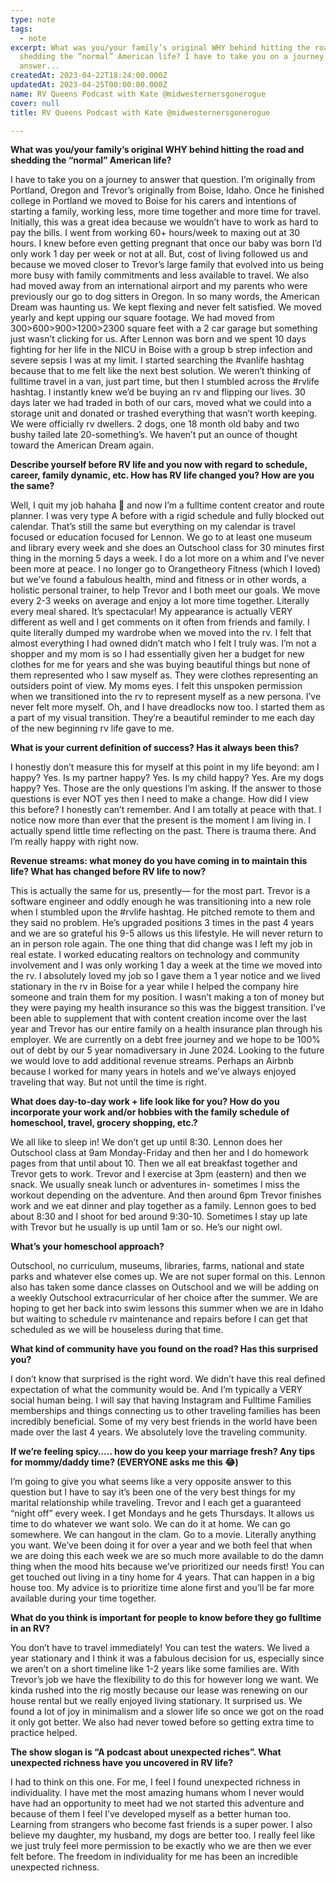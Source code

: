 ```yaml
---
type: note
tags:
  - note
excerpt: What was you/your family’s original WHY behind hitting the road and
  shedding the “normal” American life? I have to take you on a journey to
  answer...
createdAt: 2023-04-22T18:24:00.000Z
updatedAt: 2023-04-25T00:00:00.000Z
name: RV Queens Podcast with Kate @midwesternersgonerogue
cover: null
title: RV Queens Podcast with Kate @midwesternersgonerogue

---
```


**What was you/your family’s original WHY behind hitting the road and shedding the “normal” American life?**

I have to take you on a journey to answer that question. I’m originally from Portland, Oregon and Trevor’s originally from Boise, Idaho. Once he finished college in Portland we moved to Boise for his carers and intentions of starting a family, working less, more time together and more time for travel. Initially, this was a great idea because we wouldn’t have to work as hard to pay the bills. I went from working 60+ hours/week to maxing out at 30 hours. I knew before even getting pregnant that once our baby was born I’d only work 1 day per week or not at all. But, cost of living followed us and because we moved closer to Trevor’s large family that evolved into us being more busy with family commitments and less available to travel. We also had moved away from an international airport and my parents who were previously our go to dog sitters in Oregon. In so many words, the American Dream was haunting us. We kept flexing and never felt satisfied. We moved yearly and kept upping our square footage. We had moved from 300>600>900>1200>2300 square feet with a 2 car garage but something just wasn’t clicking for us. After Lennon was born and we spent 10 days fighting for her life in the NICU in Boise with a group b strep infection and severe sepsis I was at my limit. I started searching the #vanlife hashtag because that to me felt like the next best solution. We weren’t thinking of fulltime travel in a van, just part time, but then I stumbled across the #rvlife hashtag. I instantly knew we’d be buying an rv and flipping our lives. 30 days later we had traded in both of our cars, moved what we could into a storage unit and donated or trashed everything that wasn’t worth keeping. We were officially rv dwellers. 2 dogs, one 18 month old baby and two bushy tailed late 20-something’s. We haven’t put an ounce of thought toward the American Dream again.

**Describe yourself before RV life and you now with regard to schedule, career, family dynamic, etc. How has RV life changed you? How are you the same?**

Well, I quit my job hahaha 🤣 and now I’m a fulltime content creator and route planner. I was very type A before with a rigid schedule and fully blocked out calendar. That’s still the same but everything on my calendar is travel focused or education focused for Lennon. We go to at least one museum and library every week and she does an Outschool class for 30 minutes first thing in the morning 5 days a week. I do a lot more on a whim and I’ve never been more at peace. I no longer go to Orangetheory Fitness (which I loved) but we’ve found a fabulous health, mind and fitness or in other words, a holistic personal trainer, to help Trevor and I both meet our goals. We move every 2-3 weeks on average and enjoy a lot more time together. Literally every meal shared. It’s spectacular! My appearance is actually VERY different as well and I get comments on it often from friends and family. I quite literally dumped my wardrobe when we moved into the rv. I felt that almost everything I had owned didn’t match who I felt I truly was. I’m not a shopper and my mom is so I had essentially given her a budget for new clothes for me for years and she was buying beautiful things but none of them represented who I saw myself as. They were clothes representing an outsiders point of view. My moms eyes. I felt this unspoken permission when we transitioned into the rv to represent myself as a new persona. I’ve never felt more myself. Oh, and I have dreadlocks now too. I started them as a part of my visual transition. They’re a beautiful reminder to me each day of the new beginning rv life gave to me.

**What is your current definition of success? Has it always been this?**

I honestly don’t measure this for myself at this point in my life beyond: am I happy? Yes. Is my partner happy? Yes. Is my child happy? Yes. Are my dogs happy? Yes. Those are the only questions I’m asking. If the answer to those questions is ever NOT yes then I need to make a change. How did I view this before? I honestly can’t remember. And I am totally at peace with that. I notice now more than ever that the present is the moment I am living in. I actually spend little time reflecting on the past. There is trauma there. And I’m really happy with right now.

**Revenue streams: what money do you have coming in to maintain this life? What has changed before RV life to now?**

This is actually the same for us, presently— for the most part. Trevor is a software engineer and oddly enough he was transitioning into a new role when I stumbled upon the #rvlife hashtag. He pitched remote to them and they said no problem. He’s upgraded positions 3 times in the past 4 years and we are so grateful his 9-5 allows us this lifestyle. He will never return to an in person role again. The one thing that did change was I left my job in real estate. I worked educating realtors on technology and community involvement and I was only working 1 day a week at the time we moved into the rv. I absolutely loved my job so I gave them a 1 year notice and we lived stationary in the rv in Boise for a year while I helped the company hire someone and train them for my position. I wasn’t making a ton of money but they were paying my health insurance so this was the biggest transition. I’ve been able to supplement that with content creation income over the last year and Trevor has our entire family on a health insurance plan through his employer. We are currently on a debt free journey and we hope to be 100% out of debt by our 5 year nomadiversary in June 2024. Looking to the future we would love to add additional revenue streams. Perhaps an Airbnb because I worked for many years in hotels and we’ve always enjoyed traveling that way. But not until the time is right.

**What does day-to-day work + life look like for you? How do you incorporate your work and/or hobbies with the family schedule of homeschool, travel, grocery shopping, etc.?**

We all like to sleep in! We don’t get up until 8:30. Lennon does her Outschool class at 9am Monday-Friday and then her and I do homework pages from that until about 10. Then we all eat breakfast together and Trevor gets to work. Trevor and I exercise at 3pm (eastern) and then we snack. We usually sneak lunch or adventures in- sometimes I miss the workout depending on the adventure. And then around 6pm Trevor finishes work and we eat dinner and play together as a family. Lennon goes to bed about 8:30 and I shoot for bed around 9:30-10. Sometimes I stay up late with Trevor but he usually is up until 1am or so. He’s our night owl.

**What’s your homeschool approach?**

Outschool, no curriculum, museums, libraries, farms, national and state parks and whatever else comes up. We are not super formal on this. Lennon also has taken some dance classes on Outschool and we will be adding on a weekly Outschool extracurricular of her choice after the summer. We are hoping to get her back into swim lessons this summer when we are in Idaho but waiting to schedule rv maintenance and repairs before I can get that scheduled as we will be houseless during that time.

**What kind of community have you found on the road? Has this surprised you?**

I don’t know that surprised is the right word. We didn’t have this real defined expectation of what the community would be. And I’m typically a VERY social human being. I will say that having Instagram and Fulltime Families memberships and things connecting us to other traveling families has been incredibly beneficial. Some of my very best friends in the world have been made over the last 4 years. We absolutely love the traveling community.

**If we’re feeling spicy….. how do you keep your marriage fresh? Any tips for mommy/daddy time? (EVERYONE asks me this 😂)**

I’m going to give you what seems like a very opposite answer to this question but I have to say it’s been one of the very best things for my marital relationship while traveling. Trevor and I each get a guaranteed “night off” every week. I get Mondays and he gets Thursdays. It allows us time to do whatever we want solo. We can do it at home. We can go somewhere. We can hangout in the clam. Go to a movie. Literally anything you want. We’ve been doing it for over a year and we both feel that when we are doing this each week we are so much more available to do the damn thing when the mood hits because we’ve prioritized our needs first! You can get touched out living in a tiny home for 4 years. That can happen in a big house too. My advice is to prioritize time alone first and you’ll be far more available during your time together.

**What do you think is important for people to know before they go fulltime in an RV?**

You don’t have to travel immediately! You can test the waters. We lived a year stationary and I think it was a fabulous decision for us, especially since we aren’t on a short timeline like 1-2 years like some families are. With Trevor’s job we have the flexibility to do this for however long we want. We kinda rushed into the rig mostly because our lease was renewing on our house rental but we really enjoyed living stationary. It surprised us. We found a lot of joy in minimalism and a slower life so once we got on the road it only got better. We also had never towed before so getting extra time to practice helped.

**The show slogan is “A podcast about unexpected riches”. What unexpected richness have you uncovered in RV life?**

I had to think on this one. For me, I feel I found unexpected richness in individuality. I have met the most amazing humans whom I never would have had an opportunity to meet had we not started this adventure and because of them I feel I’ve developed myself as a better human too. Learning from strangers who become fast friends is a super power. I also believe my daughter, my husband, my dogs are better too. I really feel like we just truly feel more permission to be exactly who we are then we ever felt before. The freedom in individuality for me has been an incredible unexpected richness.
